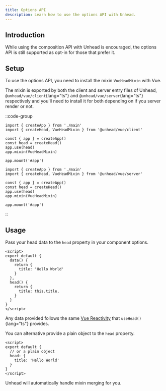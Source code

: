 ```yaml
---
title: Options API
description: Learn how to use the options API with Unhead.
---
```


## Introduction

While using the composition API with Unhead is encouraged, the options API is still supported as opt-in for those
that prefer it.

## Setup

To use the options API, you need to install the mixin `VueHeadMixin` with Vue. 

The mixin is exported by both the client and server entry files
of Unhead, `@unhead/vue/client`{lang="ts"} and `@unhead/vue/server`{lang="ts"} respectively and you'll need
to install it for both depending on if you server render or not.

::code-group

```ts{2,7} [Client]
import { createApp } from './main'
import { createHead, VueHeadMixin } from '@unhead/vue/client'

const { app } = createApp()
const head = createHead()
app.use(head)
app.mixin(VueHeadMixin)

app.mount('#app')
```

```ts{2,7} [Server]
import { createApp } from './main'
import { createHead, VueHeadMixin } from '@unhead/vue/server'

const { app } = createApp()
const head = createHead()
app.use(head)
app.mixin(VueHeadMixin)

app.mount('#app')
```

::

## Usage

Pass your head data to the `head` property in your component options.

```vue
<script>
export default {
  data() {
    return {
      title: 'Hello World'
    }
  },
  head() {
    return {
      title: this.title,
    }
  }
}
</script>
```

Any data provided follows the same [Vue Reactivity](docs/vue/head/guides/core-concepts/reactivity-and-context) that `useHead()`{lang="ts"} provides.

You can alternative provide a plain object to the `head` property.

```vue
<script>
export default {
  // or a plain object
  head: {
    title: 'Hello World'
  }
}
</script>
```

Unhead will automatically handle mixin merging for you.
